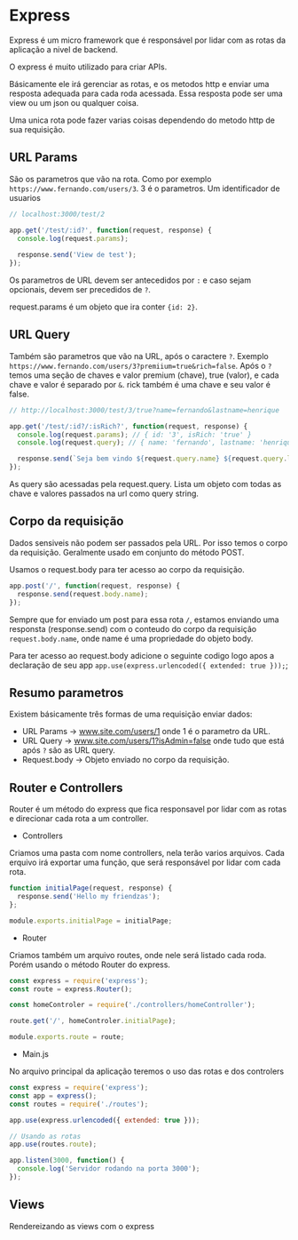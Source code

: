 # Express

Express é um micro framework que é responsável por lidar com 
as rotas da aplicação a nivel de backend. 

O express é muito utilizado para criar APIs.

Básicamente ele irá gerenciar as rotas, e os metodos http e enviar
uma resposta adequada para cada roda acessada. Essa resposta pode ser
uma view ou um json ou qualquer coisa.

Uma unica rota pode fazer varias coisas dependendo do metodo http de sua
requisição.

## URL Params 

São os parametros que vão na rota. Como por exemplo `https://www.fernando.com/users/3`.
3 é o parametros. Um identificador de usuarios

```javascript
// localhost:3000/test/2

app.get('/test/:id?', function(request, response) {
  console.log(request.params);
  
  response.send('View de test');
});
```

Os parametros de URL devem ser antecedidos por `:` e caso sejam opcionais,
devem ser precedidos de `?`.

request.params é um objeto que ira conter `{id: 2}`.

## URL Query

Também são parametros que vão na URL, após o caractere `?`. 
Exemplo `https://www.fernando.com/users/3?premiium=true&rich=false`.
Após o `?` temos uma seção de chaves e valor premium (chave), true (valor), e 
cada chave e valor é separado por `&`. rick também é uma chave e seu valor é false.

```javascript
// http://localhost:3000/test/3/true?name=fernando&lastname=henrique

app.get('/test/:id?/:isRich?', function(request, response) {
  console.log(request.params); // { id: '3', isRich: 'true' }
  console.log(request.query); // { name: 'fernando', lastname: 'henrique' }

  response.send(`Seja bem vindo ${request.query.name} ${request.query.lastname}`);
});

```

As query são acessadas pela request.query. Lista um objeto com todas as chave e valores
passados na url como query string.

## Corpo da requisição

Dados sensiveis não podem ser passados pela URL. Por isso temos o corpo da requisição.
Geralmente usado em conjunto do método POST.

Usamos o request.body para ter acesso ao corpo da requisição.

```javascript
app.post('/', function(request, response) {
  response.send(request.body.name);
});
```

Sempre que for enviado um post para essa rota `/`, estamos enviando uma responsta (response.send)
com o conteudo do corpo da requisição `request.body.name`, onde name é uma propriedade
do objeto body.

Para ter acesso ao request.body adicione o seguinte codigo logo apos a declaração de seu app
`app.use(express.urlencoded({ extended: true }));`;

## Resumo parametros

Existem básicamente três formas de uma requisição enviar dados:

- URL Params -> www.site.com/users/1 onde 1 é o parametro da URL.
- URL Query -> www.site.com/users/1?isAdmin=false onde tudo que está após `?` são as URL query.
- Request.body -> Objeto enviado no corpo da requisição.

## Router e Controllers

Router é um método do express que fica responsavel por lidar com as rotas e direcionar cada 
rota a um controller.

- Controllers

Criamos uma pasta com nome controllers, nela terão varios arquivos. Cada erquivo
irá exportar uma função, que será responsável por lidar com cada rota.

```javascript
function initialPage(request, response) {
  response.send('Hello my friendzas');
};

module.exports.initialPage = initialPage;
```

- Router

Criamos também um arquivo routes, onde nele será listado cada roda. Porém usando o 
método Router do express.

```javascript
const express = require('express');
const route = express.Router();

const homeControler = require('./controllers/homeController');

route.get('/', homeControler.initialPage);

module.exports.route = route;
```

- Main.js

No arquivo principal da aplicação teremos o uso das rotas e dos controlers

```javascript
const express = require('express');
const app = express();
const routes = require('./routes');

app.use(express.urlencoded({ extended: true }));

// Usando as rotas
app.use(routes.route);

app.listen(3000, function() {
  console.log('Servidor rodando na porta 3000');
});
```

## Views

Rendereizando as views com o express